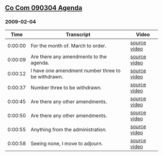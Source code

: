## [Co Com 090304 Agenda](https://archive.org/details/cocom090304agendameeting)
### 2009-02-04
| Time| Transcript| Video|
|---------|----------------------------------------------------|-------------------------------------------------------------------------------|
| 0:00:00| For the month of. March to order.| [source video](https://archive.org/details/cocom090304agendameeting?start=0)|
| 0:00:09| Are there any amendments to the agenda.| [source video](https://archive.org/details/cocom090304agendameeting?start=9)|
| 0:00:12| I have one amendment number three to be withdrawn.| [source video](https://archive.org/details/cocom090304agendameeting?start=12)|
| 0:00:37| Number three to be withdrawn.| [source video](https://archive.org/details/cocom090304agendameeting?start=37)|
| 0:00:45| Are there any other amendments.| [source video](https://archive.org/details/cocom090304agendameeting?start=45)|
| 0:00:50| Are there any other amendments.| [source video](https://archive.org/details/cocom090304agendameeting?start=50)|
| 0:00:55| Anything from the administration.| [source video](https://archive.org/details/cocom090304agendameeting?start=55)|
| 0:00:58| Seeing none, I move to adjourn.| [source video](https://archive.org/details/cocom090304agendameeting?start=58)|
